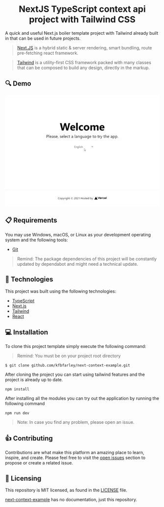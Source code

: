 <h1 align="center">
      <br>NextJS TypeScript context api project with Tailwind CSS
  <br/>
</h1>

A quick and useful Next.js boiler template project with Tailwind already built in that can be used in future projects.

> [Next.JS](https://nextjs.org) is a hybrid static & server rendering, smart bundling, route pre-fetching react framework.

> [Tailwind](https://tailwindcss.com/) is a utility-first CSS framework packed with many classes that can be composed to build any design, directly in the markup.

## 🔍 Demo

![View Demo](https://github.com/kfbfarley/nextjs-context-example/blob/master/public/demo.gif?raw=true)

## 📋 Requirements

You may use Windows, macOS, or Linux as your development operating system and the following tools:

-   [Git](https://git-scm.com/)

> Remind: The package dependencies of this project will be constantly updated by dependabot and might need a technical update.

## 🚀 Technologies

This project was built using the following technologies:

-   [TypeScript](https://www.typescriptlang.org/)
-   [Next.js](https://nextjs.org)
-   [Tailwind](https://tailwindcss.com/)
-   [React](https://reactjs.org/)

## 💻 Installation

To clone this project template simply execute the following command:

> Remind: You must be on your project root directory

```
$ git clone github.com/kfbfarley/next-context-example.git
```

After cloning the project you can start using tailwind features and the project is already up to date.

```
npm install
```

After installing all the modules you can try out the application by running the following command

```
npm run dev
```

> Note: In case you find any problem, please open an issue.

## 👍 Contributing

Contributions are what make this platform an amazing place to learn, inspire, and create. Please feel free to visit the [open issues](https://github.com/kfbfarley/next-context-example/issues) section to propose or create a related issue.

## 📄 Licensing

This repository is MIT licensed, as found in the [LICENSE][l] file.

[next-context-example](https://github.com/kfbfarley/next-context-example) has no documentation, just this repository.

[l]: https://github.com/kfbfarley/next-context-example/blob/master/LICENSE
